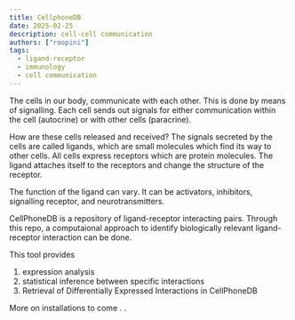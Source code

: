 ```yaml
---
title: CellphoneDB
date: 2025-02-25
description: cell-cell communication
authors: ["roopini"]
tags:
  - ligand-receptor
  - immunology
  - cell communication
---
```


The cells in our body, communicate with each other. This is done by means of signalling. Each cell sends out signals for either communication within the cell (autocrine) or with other cells (paracrine).

How are these cells released and received? 
The signals secreted by the cells are called ligands, which are small molecules which find its way to other cells. All cells express receptors which are protein molecules. The ligand attaches itself to the receptors and change the structure of the receptor. 

The function of the ligand can vary. It can be activators, inhibitors, signalling receptor, and neurotransmitters.

CellPhoneDB is a repository of ligand-receptor interacting pairs. Through this repo, a computaional approach to identify biologically relevant ligand-receptor interaction can be done. 

This tool provides
1. expression analysis
2. statistical inference between specific interactions
3. Retrieval of Differentially Expressed Interactions in CellPhoneDB

More on installations to come . . 